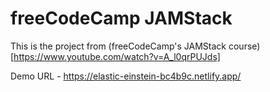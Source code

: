 # freeCodeCamp JAMStack

This is the project from (freeCodeCamp's JAMStack course)[https://www.youtube.com/watch?v=A_l0qrPUJds]

Demo URL - https://elastic-einstein-bc4b9c.netlify.app/
